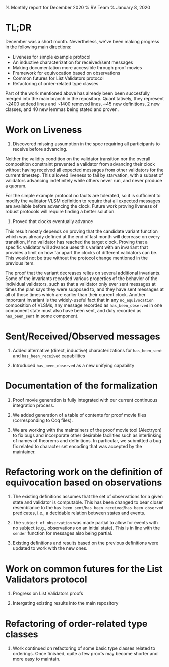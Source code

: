 % Monthly report for December 2020
% RV Team
% January 8, 2020

# TL;DR

December was a short month. Nevertheless, we've been making progress in the following main directions:

* Liveness for simple example protocol
* An inductive characterization for received/sent messages
* Making documentation more accessible through proof movies
* Framework for equivocation based on observations
* Common futures for List Validators protocol
* Refactoring of order-related type classes

Part of the work mentioned above has already been been succesfully merged into the main branch in the repository. Quantitatively, they represent ~2400 addeed lines and ~1400 removed lines, ~45 new definitions, 2 new classes, and 40 new lemmas being stated and proven.

# Work on Liveness

1. Discovered missing assumption in the spec requiring all participants to receive before advancing.

Neither the validity condition on the validator transition nor the overall
composition constraint prevented a validator from advancing their clock
without having received all expected messages from other validators for
the current timestep.
This allowed liveness to fail by starvation, with a subset of validators
advancing indefinitely while others never run, and never produce a quorum.

For the simple example protocol no faults are tolerated, so it is
sufficient to modify the validator VLSM definition to require that
all expected messages are available before advancing the clock.
Future work proving liveness of robust protocols will require
finding a better solution.

1. Proved that clocks eventually advance

This result mostly depends on proving that the candidate variant
function which was already defined at the end of last month will
decrease on every transition, if no validator has reached the
target clock.
Proving that a specific validator will advance uses this
variant with an invariant that provides a limit on how far apart
the clocks of different validators can be.
This would not be true without the protocol change mentioned
in the previous item.

The proof that the variant decreases relies on several additional
invariants.
Some of the invariants recorded various properties of the behavior
of the individual validators, such as that a validator only ever
sent messages at times the plan says they were supposed to, and
they have sent messages at all of those times which are earlier
than their current clock.
Another important invariant is the widely-useful fact that
in any `no_equivocation` composition of VLSMs, any message
recorded as `has_been_observed` in one component state must
also have been sent, and duly recorded as `has_been_sent` in
some component.

# Sent/Received/Observed messages

1. Added alternative (direct, inductive) characterizations for `has_been_sent` and `has_been_received` capabilities

1. Introduced `has_been_observed` as a new unifying capability 

# Documentation of the formalization

1. Proof movie generation is fully integrated with our current continuous integration process.

1. We added generation of a table of contents for proof movie files (corresponding to Coq files).

1. We are working with the maintainers of the proof movie tool (Alectryon) to fix bugs and
   incorporate other desirable facilities such as interlinking of names of theorems and definitions.
   In particular, we submitted a bug fix related to character set encoding that was accepted
   by the maintainer.

# Refactoring work on the definition of equivocation based on observations

1. The existing definitions assumes that the set of observations for a given 
state and validator is computable. This has been changed to bear closer
resemblance to the `has_been_sent`/`has_been_received`/`has_been_observed` 
predicates, i.e., a decidable relation between states and events.

1. The `subject_of_observation` was made partial to allow for events with no
subject (e.g., observations on an initial state). This is in line with the 
`sender` function for messages also being partial.

1. Existing definitions and results based on the previous definitions were 
updated to work with the new ones.

# Work on common futures for the List Validators protocol

1. Progress on List Validators proofs

1. Intergating existing results into the main repository

# Refactoring of order-related type classes

1. Work continued on refactoring of some basic type classes related to orderings.
   Once finished, quite a few proofs may become shorter and more easy to maintain.
